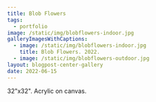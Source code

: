 ```yaml
---
title: Blob Flowers
tags:
  - portfolio
image: /static/img/blobflowers-indoor.jpg
galleryImagesWithCaptions: 
  - image: /static/img/blobflowers-indoor.jpg
    title: Blob Flowers. 2022.
  - image: /static/img/blobflowers-outdoor.jpg
layout: blogpost-center-gallery 
date: 2022-06-15
---
```


32"x32". Acrylic on canvas. 